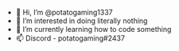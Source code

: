 - 👋 Hi, I’m @potatogaming1337
- 👀 I’m interested in doing literally nothing
- 🌱 I’m currently learning how to code something
- 📫 Discord - potatogaming#2437

<!---
potatogaming1337/potatogaming1337 is a ✨ special ✨ repository because its `README.md` (this file) appears on your GitHub profile.
You can click the Preview link to take a look at your changes.
--->
